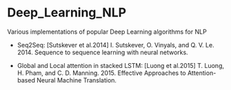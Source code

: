 # Deep_Learning_NLP
Various implementations of popular Deep Learning algorithms for NLP

- Seq2Seq:
[Sutskever et al.2014] I. Sutskever, O. Vinyals, and Q. V. Le. 2014. Sequence to sequence learning with neural networks.

- Global and Local attention in stacked LSTM:
[Luong et al.2015] T. Luong, H. Pham, and C. D. Manning. 2015. Effective Approaches to Attention-based Neural Machine Translation.



